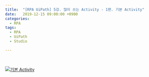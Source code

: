 ```yaml
---
title:  "[RPA UiPath] 5강. 많이 쓰는 Activity - 1편. 기본 Activity"
date:   2019-12-15 09:00:00 +0900
categories:
  - RPA
tags:
  - RPA
  - UiPath
  - Studio

---
```


<br>

[![기본 Activity](http://img.youtube.com/vi/G3v6B_uDVvY/maxresdefault.jpg)](https://www.youtube.com/watch?v=G3v6B_uDVvY)
